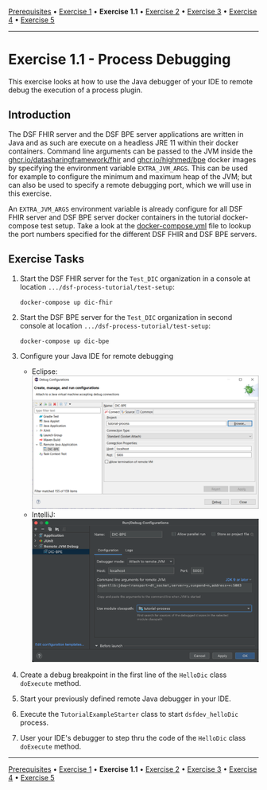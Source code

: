 [Prerequisites](prerequisites.md) • [Exercise 1](exercise-1.md) • **Exercise 1.1** • [Exercise 2](exercise-2.md) • [Exercise 3](exercise-3.md) • [Exercise 4](exercise-4.md) • [Exercise 5](exercise-5.md)
___

# Exercise 1.1 - Process Debugging
This exercise looks at how to use the Java debugger of your IDE to remote debug the execution of a process plugin.

## Introduction
The DSF FHIR server and the DSF BPE server applications are written in Java and as such are execute on a headless JRE 11 within their docker containers. Command line arguments can be passed to the JVM inside the [ghcr.io/datasharingframework/fhir](https://github.com/datasharingframework/dsf/pkgs/container/fhir) and [ghcr.io/highmed/bpe](https://github.com/datasharingframework/dsf/pkgs/container/bpe) docker images by specifying the environment variable `EXTRA_JVM_ARGS`. This can be used for example to configure the minimum and maximum heap of the JVM; but can also be used to specify a remote debugging port, which we will use in this exercise.

An `EXTRA_JVM_ARGS` environment variable is already configure for all DSF FHIR server and DSF BPE server docker containers in the tutorial docker-compose test setup. Take a look at the [docker-compose.yml](https://github.com/highmed/dsf-process-tutorial/blob/main/test-setup/docker-compose.yml) file to lookup the port numbers specified for the different DSF FHIR and DSF BPE servers.

## Exercise Tasks
1. Start the DSF FHIR server for the `Test_DIC` organization in a console at location `.../dsf-process-tutorial/test-setup`:
    ```
    docker-compose up dic-fhir
    ```
2. Start the DSF BPE server for the `Test_DIC` organization in second console at location `.../dsf-process-tutorial/test-setup`:
    ```
    docker-compose up dic-bpe
    ```
3. Configure your Java IDE for remote debugging
    * Eclipse:  
        ![Eclipse remote debugging dialog](figures/remote_debugging_eclipse.png)
    * IntelliJ:  
        ![IntelliJ  remote debugging dialog](figures/remote_debugging_intellij.png)

4. Create a debug breakpoint in the first line of the `HelloDic` class `doExecute` method. 
5. Start your previously defined remote Java debugger in your IDE.
6. Execute the `TutorialExampleStarter` class to start `dsfdev_helloDic` process.
7. User your IDE's debugger to step thru the code of the `HelloDic` class `doExecute` method.

___
[Prerequisites](prerequisites.md) • [Exercise 1](exercise-1.md) • **Exercise 1.1** • [Exercise 2](exercise-2.md) • [Exercise 3](exercise-3.md) • [Exercise 4](exercise-4.md) • [Exercise 5](exercise-5.md)